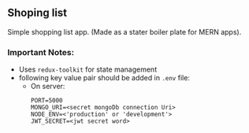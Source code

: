 ## Shoping list

Simple shopping list app. (Made as a stater boiler plate for MERN apps).

### Important Notes:

- Uses `redux-toolkit` for state management
- following key value pair should be added in `.env` file:
  - On server:
    ```
    PORT=5000
    MONGO_URI=<secret mongoDb connection Uri>
    NODE_ENV=<'production' or 'development'>
    JWT_SECRET=<jwt secret word>
    ```
